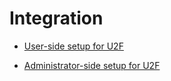 # Integration

 - [User-side setup for U2F](01_UserSetupActindo.md)

 - [Administrator-side setup for U2F](02_AdminSetupActindo.md)
